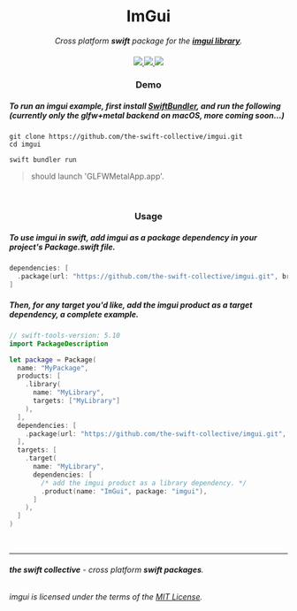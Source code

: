 <!-- markdownlint-configure-file {
  "MD013": {
    "code_blocks": false,
    "tables": false
  },
  "MD033": false,
  "MD041": false
} -->

<div align="center">

<h1 align="center">
    ImGui
</h1>

<p align="center">
  <i align="center">Cross platform <b>swift</b> package for the <a href="https://github.com/ocornut/imgui"><b>imgui library</b></a>.</i>
</p>

</div>

<h4 align="center">
  <a href="https://github.com/the-swift-collective/imgui/actions/workflows/swift-ubuntu.yml">
    <img src="https://img.shields.io/github/actions/workflow/status/the-swift-collective/imgui/swift-ubuntu.yml?style=flat-square&label=ubuntu%20&labelColor=E95420&logoColor=FFFFFF&logo=ubuntu">
  </a>
  <a href="https://github.com/the-swift-collective/imgui/actions/workflows/swift-macos.yml">
    <img src="https://img.shields.io/github/actions/workflow/status/the-swift-collective/imgui/swift-macos.yml?style=flat-square&label=macOS&labelColor=000000&logo=apple">
  </a>
  <a href="https://github.com/the-swift-collective/imgui/actions/workflows/swift-windows.yml">
    <img src="https://img.shields.io/github/actions/workflow/status/the-swift-collective/imgui/swift-windows.yml?style=flat-square&label=windows&labelColor=357EC7&logo=gitforwindows">
  </a>
</h4>

<div align="center">

### Demo

</div>


##### To run an imgui example, first install [SwiftBundler](https://swiftbundler.dev/documentation/swiftbundler/installation), and run the following (currently only the **glfw+metal** backend on **macOS**, more coming soon...)
```pwsh
git clone https://github.com/the-swift-collective/imgui.git
cd imgui

swift bundler run
```
> should launch 'GLFWMetalApp.app'.

<br/>

<div align="center">

### Usage

</div>

##### To use imgui in swift, add imgui as a package dependency in your project's Package.swift file.
```swift
dependencies: [
  .package(url: "https://github.com/the-swift-collective/imgui.git", branch: "main"),
]
```


##### Then, for any target you'd like, add the imgui product as a target dependency, a complete example.
```swift
// swift-tools-version: 5.10
import PackageDescription

let package = Package(
  name: "MyPackage",
  products: [
    .library(
      name: "MyLibrary",
      targets: ["MyLibrary"]
    ),
  ],
  dependencies: [
    .package(url: "https://github.com/the-swift-collective/imgui.git", branch: "main")
  ],
  targets: [
    .target(
      name: "MyLibrary",
      dependencies: [
        /* add the imgui product as a library dependency. */
        .product(name: "ImGui", package: "imgui"),
      ]
    ),
  ]
)
```

<br>

<hr/>

###### ***the swift collective** - cross platform **swift packages**.*
###### imgui is licensed under the terms of the [MIT License](https://github.com/ocornut/imgui/blob/master/LICENSE.txt).
